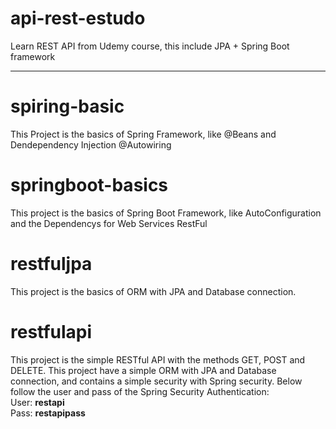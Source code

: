 # api-rest-estudo
Learn REST API from Udemy course, this include JPA + Spring Boot framework
<hr>

# spiring-basic
This Project is the basics of Spring Framework, like @Beans and Dendependency Injection @Autowiring
# springboot-basics
This project is the basics of Spring Boot Framework, like AutoConfiguration and the Dependencys for Web Services RestFul
# restfuljpa
This project is the basics of ORM with JPA and Database connection.
# restfulapi
This project is the simple RESTful API with the methods GET, POST and DELETE. This project have a simple ORM with JPA and Database connection, and contains a simple security with Spring security.
Below follow the user and pass of the Spring Security Authentication:
<br>
User: <b>restapi</b>
<br>
Pass: <b>restapipass</b>

